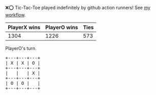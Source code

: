 :x::o: Tic-Tac-Toe played indefinitely by github action runners! See [my workflow](.github/workflows/play.yaml).

|PlayerX wins|PlayerO wins|Ties|
|-|-|-|
|1304|1226|573|

PlayerO's turn.

<pre>
+---+---+---+
| X | X | O |
+---+---+---+
|   |   | X |
+---+---+---+
| O | O |   |
+---+---+---+
</pre>